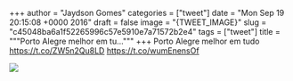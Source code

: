 
+++
author = "Jaydson Gomes"
categories = ["tweet"]
date = "Mon Sep 19 20:15:08 +0000 2016"
draft = false
image = "{TWEET_IMAGE}"
slug = "c45048ba6a1f52265996c57e5910e7a71572b2e4"
tags = ["tweet"]
title = """Porto Alegre melhor em tu..."""
+++
Porto Alegre melhor em tudo https://t.co/ZW5n2Qu8LD https://t.co/wumEnensOf

![](/images/tweet-media/777964263411359744-Csvd6aFWcAAezG9.jpg)